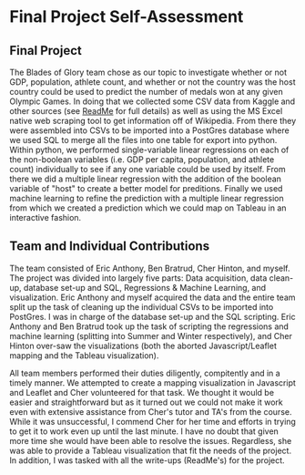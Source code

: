 # Final Project Self-Assessment

## Final Project

The Blades of Glory team chose as our topic to investigate whether or not GDP, population, athlete count, and whether or not the country was the host country could be used to predict the number of medals won at any given Olympic Games.  In doing that we collected some CSV data from Kaggle and other sources (see [ReadMe](https://github.com/olympics2022/olympic_medal_analysis#readme) for full details) as well as using the MS Excel native web scraping tool to get information off of Wikipedia.  From there they were assembled into CSVs to be imported into a PostGres database where we used SQL to merge all the files into one table for export into python.  Within python, we performed single-variable linear regressions on each of the non-boolean variables (i.e. GDP per capita, population, and athlete count) individually to see if any one variable could be used by itself.  From there we did a multiple linear regression with the addition of the boolean variable of "host" to create a better model for preditions.  Finally we used machine learning to refine the prediction with a multiple linear regression from which we created a prediction which we could map on Tableau in an interactive fashion.

## Team and Individual Contributions

The team consisted of Eric Anthony, Ben Bratrud, Cher Hinton, and myself.  The project was divided into largely five parts:  Data acquisition, data clean-up, database set-up and SQL, Regressions & Machine Learning, and visualization.  Eric Anthony and myself acquired the data and the entire team split up the task of cleaning up the individual CSVs to be imported into PostGres.  I was in charge of the database set-up and the SQL scripting.  Eric Anthony and Ben Bratrud took up the task of scripting the regressions and machine learning (splitting into Summer and Winter respectively), and Cher Hinton over-saw the visualizations (both the aborted Javascript/Leaflet mapping and the Tableau visualization).

All team members performed their duties diligently, compitently and in a timely manner.  We attempted to create a mapping visualization in Javascript and Leaflet and Cher volunteered for that task.  We thought it would be easier and straightforward but as it turned out we could not make it work even with extensive assistance from Cher's tutor and TA's from the course.  While it was unsuccessful, I commend Cher for her time and efforts in trying to get it to work even up until the last minute.  I have no doubt that given more time she would have been able to resolve the issues.  Regardless, she was able to provide a Tableau visualization that fit the needs of the project.  In addition, I was tasked with all the write-ups (ReadMe's) for the project.
